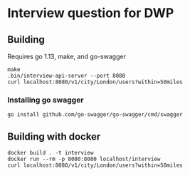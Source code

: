 # Interview question for DWP

## Building

Requires go 1.13, make, and go-swagger

```
make
.bin/interview-api-server --port 8080
curl localhost:8080/v1/city/London/users?within=50miles
```

### Installing go swagger
`go install github.com/go-swagger/go-swagger/cmd/swagger`

## Building with docker

```
docker build . -t interview
docker run --rm -p 8080:8080 localhost/interview
curl localhost:8080/v1/city/London/users?within=50miles
```
